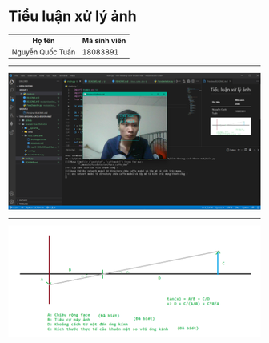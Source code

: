 <h1>Tiểu luận xử lý ảnh</h1>
<table>
    <tr>
        <th>Họ tên</th>
        <th>Mã sinh viên</th>
    </tr>
    <tr>
        <td>Nguyễn Quốc Tuấn</td>
        <td>18083891</td>
    </tr>
</table>

<hr/>

<img src="./github/demo.png">

<hr/>

<img src="./github/a.png">